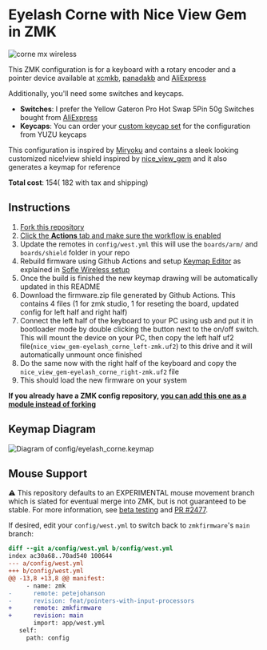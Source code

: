 # Eyelash Corne with Nice View Gem in ZMK

![corne mx wireless](images/eyelash_corne.jpg)  

This ZMK configuration is for a keyboard with a rotary encoder and a pointer device available at [xcmkb](https://xcmkb.com/products/wireless-corne-mx-joystick), [panadakb](https://pandakb.com/products/keyboard-kit/corne-j-zmk-wireless-keyboard-with-5-way-switch-and-knob/) and [AliExpress](https://www.aliexpress.us/item/3256807449244665.html) 

Additionally, you'll need some switches and keycaps. 
 
- **Switches**: I prefer the Yellow Gateron Pro Hot Swap 5Pin 50g Switches bought from [AliExpress](https://www.aliexpress.us/item/3256803154203988.html)
- **Keycaps**: You can order your [custom keycap set](https://yuzukeycaps.com/c/bdfc50f2-9d9b-4a87-9f24-02cc43ce19a2) for the configuration from YUZU keycaps

This configuration is inspired by [Miryoku](https://github.com/manna-harbour/miryoku_zmk) and contains a sleek looking customized nice!view shield inspired by [nice_view_gem](https://github.com/M165437/nice-view-gem) and it also generates a keymap for reference 
   
**Total cost**: $154 (~$182 with tax and shipping)     

## Instructions

1. [Fork this repository](https://docs.github.com/en/get-started/quickstart/fork-a-repo#forking-a-repository)
2. [Click the **Actions** tab and make sure the workflow is enabled](https://docs.github.com/en/actions/managing-workflow-runs-and-deployments/managing-workflow-runs/disabling-and-enabling-a-workflow#enabling-a-workflow)
3. Update the remotes in `config/west.yml` this will use the `boards/arm/` and `boards/shield` folder in your repo 
4. Rebuild firmware using Github Actions and setup [Keymap Editor](https://nickcoutsos.github.io/keymap-editor/) as explained in [Sofle Wireless setup](https://github.com/superxc3/zmk_config_sofle)
5. Once the build is finished the new keymap drawing will be automatically updated in this README
6. Download the firmware.zip file generated by Github Actions. This contains 4 files (1 for zmk studio, 1 for reseting the board, updated config for left half and right half)
7. Connect the left half of the keyboard to your PC using usb and put it in bootloader mode by double clicking the button next to the on/off switch. This will mount the device on your PC, then copy the left half uf2 file(`nice_view_gem-eyelash_corne_left-zmk.uf2`) to this drive and it will automatically unmount once finished
8. Do the same now with the right half of the keyboard and copy the `nice_view_gem-eyelash_corne_right-zmk.uf2` file
9. This should load the new firmware on your system

**If you already have a ZMK config repository, [you can add this one as a module instead of forking](https://zmk.dev/docs/features/modules#building-with-modules)**

## Keymap Diagram

![Diagram of config/eyelash_corne.keymap](keymap-drawer/eyelash_corne.svg "generated by @caksoylar's Keymap Drawer")

## Mouse Support
     
:warning: This repository defaults to an EXPERIMENTAL mouse movement branch which is slated for eventual merge into ZMK, but is not guaranteed to be stable. For more information, see [beta testing](https://zmk.dev/docs/features/modules#beta-testing) and [PR #2477](https://github.com/zmkfirmware/zmk/pull/2477).

If desired, edit your `config/west.yml` to switch back to `zmkfirmware`'s `main` branch:

```diff
diff --git a/config/west.yml b/config/west.yml
index ac30a68..70ad540 100644
--- a/config/west.yml
+++ b/config/west.yml
@@ -13,8 +13,8 @@ manifest:
     - name: zmk
-      remote: petejohanson
-      revision: feat/pointers-with-input-processors
+      remote: zmkfirmware
+      revision: main
       import: app/west.yml
   self:
     path: config
```
